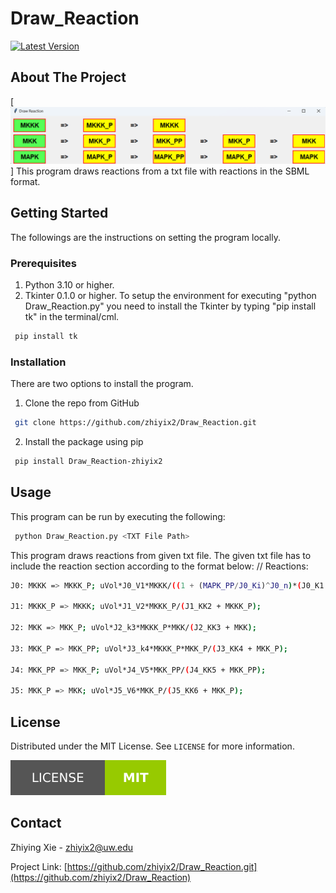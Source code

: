 # Draw_Reaction
[![Latest Version](https://img.shields.io/pypi/v/tkshapes.svg)](https://pypi.org/project/tkshapes/)


## About The Project
[![Product Name Screen Shot](https://github.com/zhiyix2/Draw_Reaction/blob/main/Image/Demo.png)]
This program draws reactions from a txt file with reactions in the SBML format.


<!-- GETTING STARTED -->
## Getting Started
The followings are the instructions on setting the program locally.

### Prerequisites
1. Python 3.10 or higher.
2. Tkinter 0.1.0 or higher.
To setup the environment for executing "python Draw_Reaction.py" you need to install the Tkinter by typing "pip install tk" in the terminal/cml.
  ```sh
   pip install tk
   ```


### Installation

There are two options to install the program.

1. Clone the repo from GitHub
  ```sh
   git clone https://github.com/zhiyix2/Draw_Reaction.git
   ```
2. Install the package using pip
  ```sh
   pip install Draw_Reaction-zhiyix2
  ```


## Usage

This program can be run by executing the following:
  ```sh
   python Draw_Reaction.py <TXT File Path>
  ```
This program draws reactions from given txt file.
The given txt file has to include the reaction section according to the format below:
// Reactions:
  ```sh
  J0: MKKK => MKKK_P; uVol*J0_V1*MKKK/((1 + (MAPK_PP/J0_Ki)^J0_n)*(J0_K1 + MKKK));

  J1: MKKK_P => MKKK; uVol*J1_V2*MKKK_P/(J1_KK2 + MKKK_P);

  J2: MKK => MKK_P; uVol*J2_k3*MKKK_P*MKK/(J2_KK3 + MKK);

  J3: MKK_P => MKK_PP; uVol*J3_k4*MKKK_P*MKK_P/(J3_KK4 + MKK_P);

  J4: MKK_PP => MKK_P; uVol*J4_V5*MKK_PP/(J4_KK5 + MKK_PP);

  J5: MKK_P => MKK; uVol*J5_V6*MKK_P/(J5_KK6 + MKK_P);
  ```



## License

Distributed under the MIT License. See `LICENSE` for more information.

[![MIT License](https://github.com/zhiyix2/Draw_Reaction//blob/main/Image/license.svg)](https://github.com/zhiyix2/Draw_Reaction/blob/main/LICENSE)


## Contact

Zhiying Xie - zhiyix2@uw.edu

Project Link: [https://github.com/zhiyix2/Draw_Reaction.git](https://github.com/zhiyix2/Draw_Reaction)




